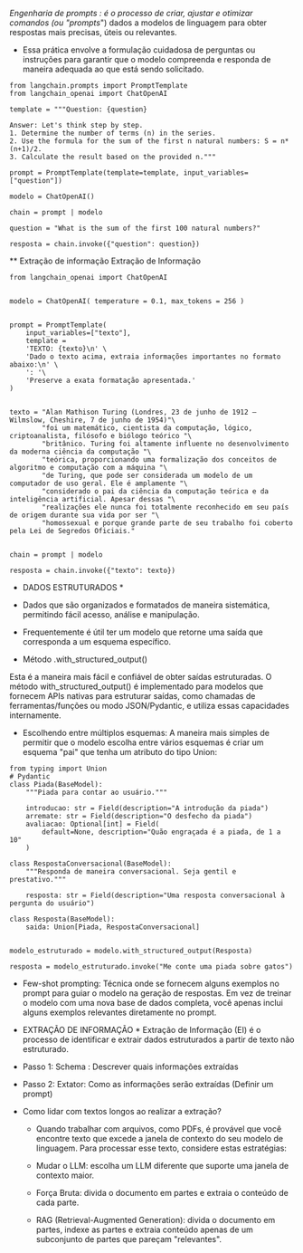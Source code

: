 *Engenharia de prompts : é o processo de criar, ajustar e otimizar comandos (ou "prompts*") dados a modelos de linguagem para obter respostas mais precisas, úteis ou relevantes.
- Essa prática envolve a formulação cuidadosa de perguntas ou instruções para garantir que o modelo compreenda e responda de maneira adequada ao que está sendo solicitado.
```
from langchain.prompts import PromptTemplate
from langchain_openai import ChatOpenAI

template = """Question: {question}

Answer: Let's think step by step.
1. Determine the number of terms (n) in the series.
2. Use the formula for the sum of the first n natural numbers: S = n*(n+1)/2.
3. Calculate the result based on the provided n."""

prompt = PromptTemplate(template=template, input_variables=["question"])

modelo = ChatOpenAI()

chain = prompt | modelo

question = "What is the sum of the first 100 natural numbers?"

resposta = chain.invoke({"question": question})
```

** Extração de informação
Extração de Informação

```
from langchain_openai import ChatOpenAI
     

modelo = ChatOpenAI( temperature = 0.1, max_tokens = 256 )
     

prompt = PromptTemplate(
    input_variables=["texto"],
    template =
    'TEXTO: {texto}\n' \
    'Dado o texto acima, extraia informações importantes no formato abaixo:\n' \
    ': '\
    'Preserve a exata formatação apresentada.'
)
     

texto = "Alan Mathison Turing (Londres, 23 de junho de 1912 — Wilmslow, Cheshire, 7 de junho de 1954)"\
        "foi um matemático, cientista da computação, lógico, criptoanalista, filósofo e biólogo teórico "\
        "britânico. Turing foi altamente influente no desenvolvimento da moderna ciência da computação "\
        "teórica, proporcionando uma formalização dos conceitos de algoritmo e computação com a máquina "\
        "de Turing, que pode ser considerada um modelo de um computador de uso geral. Ele é amplamente "\
        "considerado o pai da ciência da computação teórica e da inteligência artificial. Apesar dessas "\
        "realizações ele nunca foi totalmente reconhecido em seu país de origem durante sua vida por ser "\
        "homossexual e porque grande parte de seu trabalho foi coberto pela Lei de Segredos Oficiais."
     

chain = prompt | modelo

resposta = chain.invoke({"texto": texto})
```
     

* DADOS ESTRUTURADOS *
- Dados que são organizados e formatados de maneira sistemática, permitindo fácil acesso, análise e manipulação.

- Frequentemente é útil ter um modelo que retorne uma saída que corresponda a um esquema específico.

- Método .with_structured_output()

Esta é a maneira mais fácil e confiável de obter saídas estruturadas. O método with_structured_output() é implementado para modelos que fornecem APIs nativas para estruturar saídas, como chamadas de ferramentas/funções ou modo JSON/Pydantic, e utiliza essas capacidades internamente.

- Escolhendo entre múltiplos esquemas: A maneira mais simples de permitir que o modelo escolha entre vários esquemas é criar um esquema "pai" que tenha um atributo do tipo Union:

```
from typing import Union
# Pydantic
class Piada(BaseModel):
    """Piada para contar ao usuário."""

    introducao: str = Field(description="A introdução da piada")
    arremate: str = Field(description="O desfecho da piada")
    avaliacao: Optional[int] = Field(
        default=None, description="Quão engraçada é a piada, de 1 a 10"
    )

class RespostaConversacional(BaseModel):
    """Responda de maneira conversacional. Seja gentil e prestativo."""

    resposta: str = Field(description="Uma resposta conversacional à pergunta do usuário")

class Resposta(BaseModel):
    saida: Union[Piada, RespostaConversacional]
     

modelo_estruturado = modelo.with_structured_output(Resposta)

resposta = modelo_estruturado.invoke("Me conte uma piada sobre gatos")
```




- Few-shot prompting: Técnica onde se fornecem alguns exemplos  no prompt para guiar o modelo na geração de respostas. Em vez de treinar o modelo com uma nova base de dados completa, você apenas inclui alguns exemplos relevantes diretamente no prompt.


* EXTRAÇÃO DE INFORMAÇÃO *
Extração de Informação (EI) é o processo de identificar e extrair dados estruturados a partir de texto não estruturado. 
- Passo 1: Schema : Descrever quais informações extraídas
- Passo 2: Extator: Como as informações serão extraídas (Definir um prompt)

- Como lidar com textos longos ao realizar a extração?
     - Quando trabalhar com arquivos, como PDFs, é provável que você encontre texto que excede a janela de contexto do seu modelo de linguagem. Para processar esse texto, considere estas estratégias:
     
     - Mudar o LLM: escolha um LLM diferente que suporte uma janela de contexto maior.
     - Força Bruta: divida o documento em partes e extraia o conteúdo de cada parte.
     - RAG (Retrieval-Augmented Generation): divida o documento em partes, indexe as partes e extraia conteúdo apenas de um subconjunto de partes que pareçam "relevantes".
